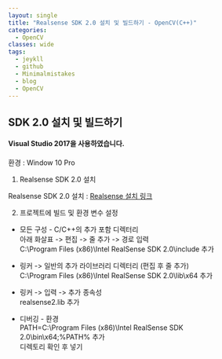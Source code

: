 ```yaml
---
layout: single
title: "Realsense SDK 2.0 설치 및 빌드하기 - OpenCV(C++)"
categories:
  - OpenCV
classes: wide
tags:
  - jeykll
  - github
  - Minimalmistakes
  - blog
  - OpenCV
---
```


## SDK 2.0 설치 및 빌드하기  

#### Visual Studio 2017을 사용하였습니다.  

환경 : Window 10 Pro  


1. Realsense SDK 2.0 설치  

Realsense SDK 2.0 설치 : [Realsense 설치 링크](https://www.intelrealsense.com/sdk-2/)  


2. 프로젝트에 빌드 및 환경 변수 설정  

+ 모든 구성 - C/C++의 추가 포함 디렉터리  
  아래 화살표 -> 편집 -> 줄 추가 -> 경로 입력  
  C:\Program Files (x86)\Intel RealSense SDK 2.0\include 추가  


+ 링커 -> 일반의 추가 라이브러리 디렉터리 (편집 후 줄 추가)  
  C:\Program Files (x86)\Intel RealSense SDK 2.0\lib\x64 추가  


+ 링커 -> 입력 -> 추가 종속성  
  realsense2.lib 추가  


+ 디버깅 - 환경  
  PATH=C:\Program Files (x86)\Intel RealSense SDK 2.0\bin\x64;%PATH% 추가  
  디렉토리 확인 후 넣기
